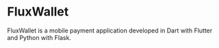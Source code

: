 # FluxWallet
FluxWallet is a mobile payment application developed in Dart with Flutter and Python with Flask.
